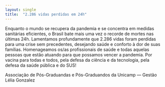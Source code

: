 ```yaml
---
layout: single
title:  "2.286 vidas perdidas em 24h"
---
```


Enquanto o mundo se recupera da pandemia e se concentra em medidas sanitárias eficientes, o Brasil bate mais uma vez o recorde de mortes nas últimas 24h. Lamentamos profundamente que 2.286 vidas foram perdidas para uma crise sem precedentes, desejando saúde e conforto à dor de suas famílias. Homenageamos os/as profissionais de saúde e todas aquelas pessoas que estão atuando para que possamos vencer a pandemia. Por vacina para todas e todos, pela defesa da ciência e da tecnologia, pela defesa da saúde pública e do SUS!

Associação de Pós-Graduandas e Pós-Graduandos da Unicamp — Gestão Lélia Gonzalez